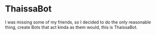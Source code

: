 # ThaissaBot

I was missing some of my friends, so I decided to do the only reasonable thing, create Bots that act kinda as them would, this is ThaissaBot.
